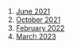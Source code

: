 1. [June 2021](release-notes/release_06-2021.md)
1. [October 2021](release-notes/release_10-2021.md)
1. [February 2022](release-notes/release_02-2022.md)
1. [March 2023](release-notes/release_02-2023.md)